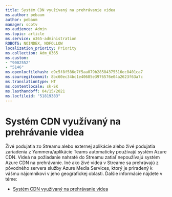 ```yaml
---
title: Systém CDN využívaný na prehrávanie videa
ms.author: pebaum
author: pebaum
manager: scotv
ms.audience: Admin
ms.topic: article
ms.service: o365-administration
ROBOTS: NOINDEX, NOFOLLOW
localization_priority: Priority
ms.collection: Adm_O365
ms.custom:
- "9002552"
- "5146"
ms.openlocfilehash: d9c5f8f586e7f5aa079b28584375516ec8401ca7
ms.sourcegitcommit: 8bc60ec34bc1e40685e3976576e04a2623f63a7c
ms.translationtype: HT
ms.contentlocale: sk-SK
ms.lasthandoff: 04/15/2021
ms.locfileid: "51819383"
---
```

# <a name="cdn-used-for-video-playback"></a>Systém CDN využívaný na prehrávanie videa

Živé podujatia zo Streamu alebo externej aplikácie alebo živé podujatia zariadenia z Yammera/aplikácie Teams automaticky používajú systém Azure CDN. Videá na požiadanie nahraté do Streamu zatiaľ nepoužívajú systém Azure CDN na prehrávanie. Iné ako živé videá v Streame sa prehrávajú z pôvodného servera služby Azure Media Services, ktorý je priradený k vášmu nájomníkovi v jeho geografickej oblasti. Ďalšie informácie nájdete v téme:

- [Systém CDN využívaný na prehrávanie videa](https://docs.microsoft.com/stream/network-overview#cdn-used-for-video-playback)
